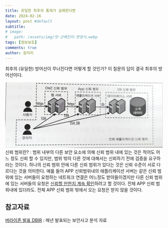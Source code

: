 ```yaml
---
title: 유일한 최후의 통제가 실패한다면
date: 2024-02-16
layout: post #default
subtitle: 
# image:
#   path: /assets/img/맛-산해진미-한정식.webp
tags: [정보보호]
comments: true
author: 잠자리
---
```


최후의 (유일한) 방어선이 무너진다면 어떻게 할 것인가? 이 질문의 답이 결국 최후의 방어선이다.

![구성 요소별 그리고 전체 신뢰 범위](/assets/img/구성요소-신뢰-범위.png)
신뢰 범위란?
 : 범위 내부의 다른 보안 요소에 의해 신뢰 범위 내에 있는 것은 적어도 어느 정도 신뢰 할 수 있지만, 범위 밖의 다른 것에 대해서는 신뢰하기 전에 검증을 요구하라는 것이다. 하나의 신뢰 범위 안에 다른 신뢰 범위가 있다는 것은 신뢰 수준이 서로 다르다는 것을 의미한다. 예를 들어 APP 신뢰범위내의 애플리케이션 서버는 같은 신뢰 범위에 있는 서버들이 요청하는 네트워크 연결은 어느정도 받아들이겠지만 다른 신뢰 범위에 있는 서버들의 요청은 <u>신뢰할 만한지 계속 확인</u>하려고 할 것이다. 전체 APP 신뢰 범위내에 있더라도. 전체 APP 신뢰 범위 밖에서 오는 요청은 받지 않을 것이다. 

## 참고자료

[버라이존 발표 DBIR](https://www.verizon.com/business/resources/reports/dbir/)
 : 매년 발표되는 보안사고 분석 자료